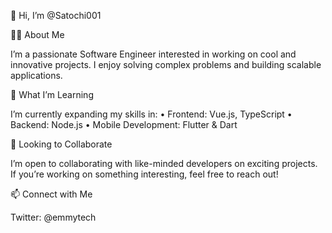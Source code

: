  
👋 Hi, I’m @Satochi001

👨‍💻 About Me

I’m a passionate Software Engineer interested in working on cool and innovative projects. I enjoy solving complex problems and building scalable applications.

🚀 What I’m Learning

I’m currently expanding my skills in:
	•	Frontend: Vue.js, TypeScript
	•	Backend: Node.js
	•	Mobile Development: Flutter & Dart

🤝 Looking to Collaborate

I’m open to collaborating with like-minded developers on exciting projects. 
If you’re working on something interesting, feel free to reach out!

📫 Connect with Me

Twitter: @emmytech

